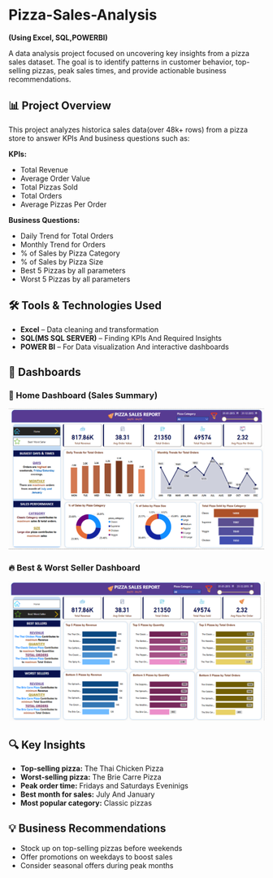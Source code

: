 # Pizza-Sales-Analysis
**(Using Excel, SQL,POWERBI)**

A data analysis project focused on uncovering key insights from a pizza sales dataset. The goal is to identify patterns in customer behavior, top-selling pizzas, peak sales times, and provide actionable business recommendations.

## 📊 Project Overview

This project analyzes historica sales data(over 48k+ rows) from a pizza store to answer KPIs And business questions such as:

**KPIs:**
- Total Revenue
- Average Order Value
- Total Pizzas Sold
- Total Orders
- Average Pizzas Per Order

**Business Questions:**
- Daily Trend for Total Orders
- Monthly Trend for Orders
- % of Sales by Pizza Category
- % of Sales by Pizza Size
- Best 5 Pizzas by all parameters
- Worst 5 Pizzas by all parameters

## 🛠️ Tools & Technologies Used

- **Excel** – Data cleaning and transformation
- **SQL(MS SQL SERVER)** – Finding KPIs And Required Insights
- **POWER BI** – For Data visualization And interactive dashboards

## 📸 Dashboards

### 📅 Home Dashboard (Sales Summary)

![Home Dashboard](./Home_Dashboard.png)

### 🔥 Best & Worst Seller Dashboard

![Best and Worst Seller Dashboard](./Best_Worst_Sellers_Dashboard.png)


## 🔍 Key Insights

- **Top-selling pizza:** The Thai Chicken Pizza
- **Worst-selling pizza:** The Brie Carre Pizza
- **Peak order time:** Fridays and Saturdays Eveninigs
- **Best month for sales:** July And January
- **Most popular category:** Classic pizzas

## 💡 Business Recommendations

- Stock up on top-selling pizzas before weekends
- Offer promotions on weekdays to boost sales
- Consider seasonal offers during peak months
